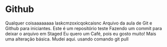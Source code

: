 # Github
Qualquer coisaaaaaaaa
laskcmzoxicqokcaisnc
Arquivo da aula de Git e Github para iniciantes.
Este é um repositório teste
Fazendo um commit para deixar o arquivo em Staged
Eu quero um Café, pois eu gosto muito!
Mais uma alteração básica.
Mudei aqui.
usando comando git pull
